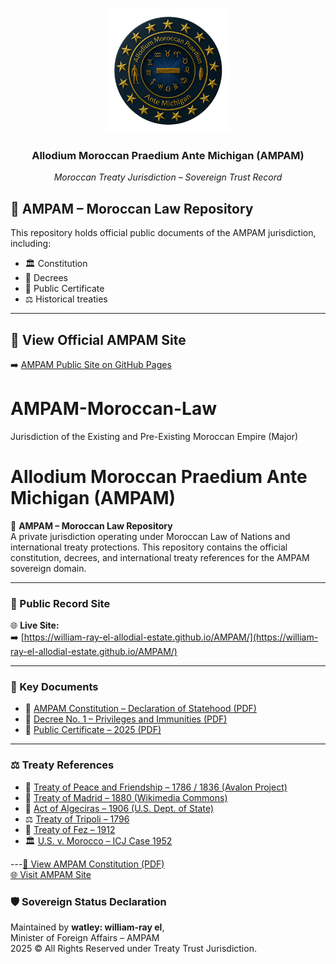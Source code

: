 <p align="center">
  <a href="https://william-ray-el-allodial-estate.github.io/AMPAM/">
    <img src="https://raw.githubusercontent.com/william-ray-El-Allodial-Estate/AMPAM-Moroccan-Law/main/AMPAM_Seal.png" alt="AMPAM Seal" width="200" />
  </a>
</p>

<h3 align="center">Allodium Moroccan Praedium Ante Michigan (AMPAM)</h3>
<p align="center"><em>Moroccan Treaty Jurisdiction – Sovereign Trust Record</em></p>

## 📜 AMPAM – Moroccan Law Repository

This repository holds official public documents of the AMPAM jurisdiction, including:

- 🏛️ Constitution
- 📄 Decrees
- 📜 Public Certificate
- ⚖️ Historical treaties

---

## 🔗 View Official AMPAM Site

➡️ [AMPAM Public Site on GitHub Pages](https://william-ray-el-allodial-estate.github.io/AMPAM/)
# AMPAM-Moroccan-Law
Jurisdiction of the Existing and Pre-Existing Moroccan Empire (Major)
# Allodium Moroccan Praedium Ante Michigan (AMPAM)

📜 **AMPAM – Moroccan Law Repository**  
A private jurisdiction operating under Moroccan Law of Nations and international treaty protections. This repository contains the official constitution, decrees, and international treaty references for the AMPAM sovereign domain.

---

### 🔗 Public Record Site

🌐 **Live Site:**  
➡️ [https://william-ray-el-allodial-estate.github.io/AMPAM/](https://william-ray-el-allodial-estate.github.io/AMPAM/)

---

### 📄 Key Documents

- 📜 [AMPAM Constitution – Declaration of Statehood (PDF)](AMPAM_Constitution.pdf)
- 📜 [Decree No. 1 – Privileges and Immunities (PDF)](AMPAM_Decree_No_1.pdf)
- 📄 [Public Certificate – 2025 (PDF)](AMPAM_Public_Certificate_2025.pdf)

---

### ⚖️ Treaty References

- 🤝 [Treaty of Peace and Friendship – 1786 / 1836 (Avalon Project)](https://avalon.law.yale.edu/18th_century/bar1786t.asp)
- 📜 [Treaty of Madrid – 1880 (Wikimedia Commons)](https://commons.wikimedia.org/wiki/File:Treaty_of_Madrid.pdf)
- 📜 [Act of Algeciras – 1906 (U.S. Dept. of State)](https://history.state.gov/historicaldocuments/frus1906p2/d570)
- ⚖️ [Treaty of Tripoli – 1796](https://avalon.law.yale.edu/18th_century/bar1796t.asp)
- 📜 [Treaty of Fez – 1912](https://archive.org/details/jstor-2212598)
- 🏛️ [U.S. v. Morocco – ICJ Case 1952](https://www.icj-cij.org/case/11)

---[📜 View AMPAM Constitution (PDF)](AMPAM_Constitution.pdf)  
[🌐 Visit AMPAM Site](https://william-ray-el-allodial-estate.github.io/AMPAM/)

### 🛡️ Sovereign Status Declaration

Maintained by **watley: william-ray el**,  
Minister of Foreign Affairs – AMPAM  
2025 © All Rights Reserved under Treaty Trust Jurisdiction.
